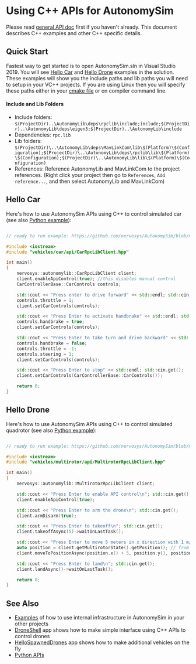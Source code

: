 # Using C++ APIs for AutonomySim

Please read [general API doc](apis.md) first if you haven't already. This document describes C++ examples and other C++ specific details.

## Quick Start

Fastest way to get started is to open AutonomySim.sln in Visual Studio 2019. You will see [Hello Car](https://github.com/nervosys/AutonomySim/tree/main/HelloCar/) and [Hello Drone](https://github.com/nervosys/AutonomySim/tree/main/HelloDrone/) examples in the solution. These examples will show you the include paths and lib paths you will need to setup in your VC++ projects. If you are using Linux then you will specify these paths either in your [cmake file](https://github.com/nervosys/AutonomySim/tree/main/cmake//HelloCar/CMakeLists.txt) or on compiler command line.

#### Include and Lib Folders

* Include folders: `$(ProjectDir)..\AutonomyLib\deps\rpclib\include;include;$(ProjectDir)..\AutonomyLib\deps\eigen3;$(ProjectDir)..\AutonomyLib\include`
* Dependencies: `rpc.lib`
* Lib folders: `$(ProjectDir)\..\AutonomyLib\deps\MavLinkCom\lib\$(Platform)\$(Configuration);$(ProjectDir)\..\AutonomyLib\deps\rpclib\lib\$(Platform)\$(Configuration);$(ProjectDir)\..\AutonomyLib\lib\$(Platform)\$(Configuration)`
* References: Reference AutonomyLib and MavLinkCom to the project references. (Right click your project then go to `References`, `Add reference...`, and then select AutonomyLib and MavLinkCom)

## Hello Car

Here's how to use AutonomySim APIs using C++ to control simulated car (see also [Python example](apis.md#hello_car)):

```cpp

// ready to run example: https://github.com/nervosys/AutonomySim/blob/main/HelloCar/main.cpp

#include <iostream>
#include "vehicles/car/api/CarRpcLibClient.hpp"

int main()
{
    nervosys::autonomylib::CarRpcLibClient client;
    client.enableApiControl(true); //this disables manual control
    CarControllerBase::CarControls controls;

    std::cout << "Press enter to drive forward" << std::endl; std::cin.get();
    controls.throttle = 1;
    client.setCarControls(controls);

    std::cout << "Press Enter to activate handbrake" << std::endl; std::cin.get();
    controls.handbrake = true;
    client.setCarControls(controls);

    std::cout << "Press Enter to take turn and drive backward" << std::endl; std::cin.get();
    controls.handbrake = false;
    controls.throttle = -1;
    controls.steering = 1;
    client.setCarControls(controls);

    std::cout << "Press Enter to stop" << std::endl; std::cin.get();
    client.setCarControls(CarControllerBase::CarControls());

    return 0;
}
```

## Hello Drone

Here's how to use AutonomySim APIs using C++ to control simulated quadrotor (see also [Python example](apis.md#hello_drone)):

```cpp

// ready to run example: https://github.com/nervosys/AutonomySim/blob/main/HelloDrone/main.cpp

#include <iostream>
#include "vehicles/multirotor/api/MultirotorRpcLibClient.hpp"

int main()
{
    nervosys::autonomylib::MultirotorRpcLibClient client;

    std::cout << "Press Enter to enable API control\n"; std::cin.get();
    client.enableApiControl(true);

    std::cout << "Press Enter to arm the drone\n"; std::cin.get();
    client.armDisarm(true);

    std::cout << "Press Enter to takeoff\n"; std::cin.get();
    client.takeoffAsync(5)->waitOnLastTask();

    std::cout << "Press Enter to move 5 meters in x direction with 1 m/s velocity\n"; std::cin.get();
    auto position = client.getMultirotorState().getPosition(); // from current location
    client.moveToPositionAsync(position.x() + 5, position.y(), position.z(), 1)->waitOnLastTask();

    std::cout << "Press Enter to land\n"; std::cin.get();
    client.landAsync()->waitOnLastTask();

    return 0;
}
```

## See Also

* [Examples](https://github.com/nervosys/AutonomySim/tree/main/Examples) of how to use internal infrastructure in AutonomySim in your other projects
* [DroneShell](https://github.com/nervosys/AutonomySim/tree/main/DroneShell) app shows how to make simple interface using C++ APIs to control drones
* [HelloSpawnedDrones](https://github.com/nervosys/AutonomySim/tree/main/HelloSpawnedDrones) app shows how to make additional vehicles on the fly
* [Python APIs](apis.md)
